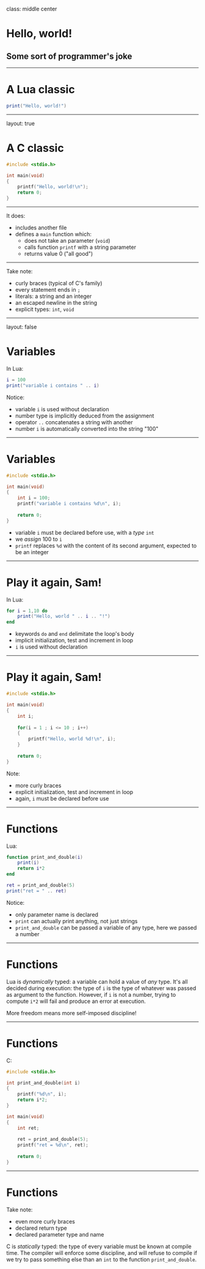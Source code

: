 class: middle center

# Hello, world!

## Some sort of programmer's joke

---

A Lua classic
=============

```lua
print("Hello, world!")
```

---

layout: true

A C classic
===========

```c
#include <stdio.h>

int main(void)
{
	printf("Hello, world!\n");
	return 0;
}
```

---

It does:

- includes another file
- defines a `main` function which:
	- does not take an parameter (`void`)
	- calls function `printf` with a string parameter
	- returns value 0 ("all good")

---

Take note:

- curly braces (typical of C's family)
- every statement ends in `;`
- literals: a string and an integer
- an escaped newline in the string
- explicit types: `int`, `void`

---

layout: false

Variables
=========

In Lua:

```lua
i = 100
print("variable i contains " .. i)
```

Notice:

- variable `i` is used without declaration
- number type is implicitly deduced from the assignment
- operator `..` concatenates a string with another
- number `i` is automatically converted into the string "100"

---

Variables
=========

```c
#include <stdio.h>

int main(void)
{
	int i = 100;
	printf("variable i contains %d\n", i);
	
	return 0;
}
```

- variable `i` must be declared before use, with a *type* `int`
- we *assign* 100 to `i`
- `printf` replaces `%d` with the content of its second argument, expected to be an integer

---

Play it again, Sam!
===================

In Lua:

```lua
for i = 1,10 do
	print("Hello, world " .. i .. "!")
end
```

- keywords `do` and `end` delimitate the loop's body
- implicit initialization, test and increment in loop
- `i` is used without declaration

---

Play it again, Sam!
===================

```c
#include <stdio.h>

int main(void)
{
	int i;
	
	for(i = 1 ; i <= 10 ; i++)
	{
		printf("Hello, world %d!\n", i);
	}
	
	return 0;
}
```

Note:

- more curly braces
- explicit initialization, test and increment in loop
- again, `i` must be declared before use

---

Functions
=========

Lua:

```lua
function print_and_double(i)
	print(i)
	return i*2
end

ret = print_and_double(5)
print("ret = " .. ret)
```

Notice:

- only parameter name is declared
- `print` can actually print anything, not just strings
- `print_and_double` can be passed a variable of any type, here we passed a number

---

Functions
=========

Lua is *dynamically* typed: a variable can hold a value of *any* type. It's all decided during execution: the type of `i` is the type of whatever was passed as argument to the function. However, if `i` is not a number, trying to compute `i*2` will fail and produce an error at execution.

More freedom means more self-imposed discipline!

---

Functions
=========

C:

```c
#include <stdio.h>

int print_and_double(int i)
{
	printf("%d\n", i);
	return i*2;
}

int main(void)
{
	int ret;
	
	ret = print_and_double(5);
	printf("ret = %d\n", ret);
	
	return 0;
}
```

---

Functions
=========

Take note:

- even more curly braces
- declared return type
- declared parameter type and name

C is *statically* typed: the type of every variable must be known at compile time. The compiler will enforce some discipline, and will refuse to compile if we try to pass something else than an `int` to the function `print_and_double`.
